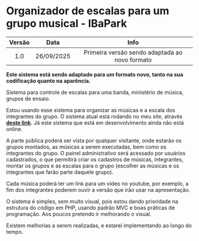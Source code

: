 # Organizador de escalas para um grupo musical - IBaPark

Versão | Data | Info
:-------: | :-------: | :-------:
1.0    | 26/09/2025 | Primeira versão sendo adaptada ao novo formato

<b>Este sistema está sendo adaptado para um formato novo, tanto na sua codificação quanto na aparência.</b>

Sistema para controle de escalas para uma banda, ministério de música, grupos de ensaio.

Estou usando esse sistema para organizar as músicas e a escala dos integrantes do grupo. 
O sistema atual está rodando no meu site, através <b>[deste link](https://rodrigotognin.com.br/louvor).</b>
Já este sistema que está em desenvolvimento ainda não está online.

A parte pública poderá ser vista por qualquer visitante, onde estarão os grupos montados, as músicas a serem executadas, bem como os integrantes do grupo. O painel administrativo será acessado por usuários cadastrados, o que permitirá criar os cadastros de músicas, integrantes, montar os grupos e as escalas para o grupo (escolher as músicas e os integrantes que farão parte daquele grupo).

Cada música poderá ter um link para um vídeo no youtube, por exemplo, a fim dos integrantes poderem ouvir a versão que irão usar na apresentação.

O sistema é simples, sem muito visual, pois estou dando prioridade na estrutura do código em PHP, usando padrão MVC e boas práticas de programação. Aos poucos pretendo ir melhorando o visual.

Existem melhorias a serem realizadas, e estarei implementando ao longo do tempo.